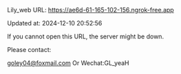 Lily_web URL: https://ae6d-61-165-102-156.ngrok-free.app

Updated at: 2024-12-10 20:52:56

If you cannot open this URL, the server might be down.

Please contact: 

goley04@foxmail.com Or Wechat:GL_yeaH